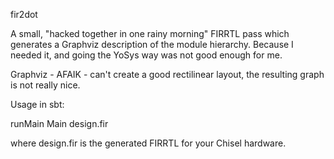 fir2dot

A small, "hacked together in one rainy morning" FIRRTL pass which generates a Graphviz description of the module hierarchy. 
Because I needed it, and going the YoSys way was not good enough for me.

Graphviz - AFAIK - can't create a good rectilinear layout, the resulting graph is not really nice.

Usage in sbt:

runMain Main design.fir

where design.fir is the generated FIRRTL for your Chisel hardware.
